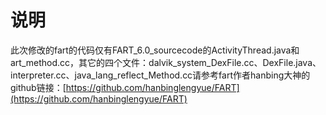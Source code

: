 # 说明

此次修改的fart的代码仅有FART_6.0_sourcecode的ActivityThread.java和art_method.cc，其它的四个文件：dalvik_system_DexFile.cc、DexFile.java、interpreter.cc、java_lang_reflect_Method.cc请参考fart作者hanbing大神的github链接：[https://github.com/hanbinglengyue/FART](https://github.com/hanbinglengyue/FART)




